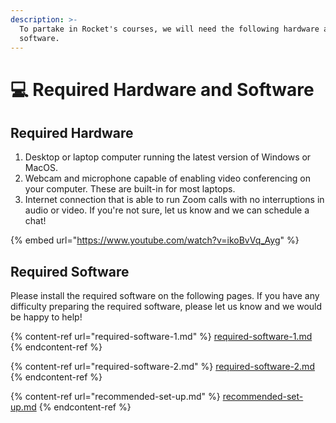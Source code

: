 ```yaml
---
description: >-
  To partake in Rocket's courses, we will need the following hardware and
  software.
---
```


# 💻 Required Hardware and Software



## Required Hardware

1. Desktop or laptop computer running the latest version of Windows or MacOS.
2. Webcam and microphone capable of enabling video conferencing on your computer. These are built-in for most laptops.
3. Internet connection that is able to run Zoom calls with no interruptions in audio or video. If you're not sure, let us know and we can schedule a chat!

{% embed url="https://www.youtube.com/watch?v=ikoBvVq_Ayg" %}

## Required Software

Please install the required software on the following pages. If you have any difficulty preparing the required software, please let us know and we would be happy to help!

{% content-ref url="required-software-1.md" %}
[required-software-1.md](required-software-1.md)
{% endcontent-ref %}

{% content-ref url="required-software-2.md" %}
[required-software-2.md](required-software-2.md)
{% endcontent-ref %}

{% content-ref url="recommended-set-up.md" %}
[recommended-set-up.md](recommended-set-up.md)
{% endcontent-ref %}
